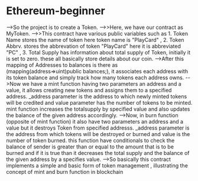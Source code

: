 # Ethereum-beginner
-->So the project is to create a Token.
-->>Here, we have our contract as MyToken.
-->>This contract have various public variables such as 
    1. Token Name stores the name of token here token name is "PlayCard" ,
    2. Token Abbrv. stores the abbrevation of token "PlayCard" here it is abbreviated "PC" ,
    3. Total Supply has information about total supply of Token, initially it is set to zero.
    these all basically store details about our coin.
-->After this mapping of Addresses to balances is there as (mapping(address=>uint)public balances;), it associates each address with its token balance and simply track
   how many tokens each address owns.
-->Now we have a mint function having two parameters an address and a value, it allows creating new tokens and assigns them to a specified address.
   _address parameter is the address to which newly minted tokens will be credited and value parameter has the number of tokens to be minted. 
   mint function increases the totalsupply by specified value and also updates the balance of the given address accordingly.
-->Now, in burn function (opposite of mint function) it also have two parameters an address and a value but it destroys Token from specified addresss.
   _address parameter is the address from which tokens will be destroyed or burned and value is the number of token burned. 
    this function have conditionals to check the balance of sender is greater than or equal to the amount that is to be burned and if it is true than it decreases the 
    total supply and the balance of the given address by a specifies value.
    -->So basically this contract implements a simple and basic form of token management , illustrating the concept of mint and burn function in blockchain 

